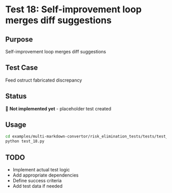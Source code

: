 # Test 18: Self-improvement loop merges diff suggestions

## Purpose
Self-improvement loop merges diff suggestions

## Test Case
Feed ostruct fabricated discrepancy

## Status
🚧 **Not implemented yet** - placeholder test created

## Usage
```bash
cd examples/multi-markdown-convertor/risk_elimination_tests/tests/test_18_self_improvement_loop
python test_18.py
```

## TODO
- Implement actual test logic
- Add appropriate dependencies
- Define success criteria
- Add test data if needed
